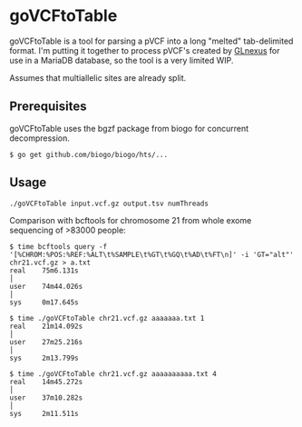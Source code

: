 # goVCFtoTable
goVCFtoTable is a tool for parsing a pVCF into a long "melted" tab-delimited format. I'm putting it together
to process pVCF's created by [GLnexus](https://github.com/dnanexus-rnd/GLnexus) for use in a MariaDB database, 
so the tool is a very limited WIP.

Assumes that multiallelic sites are already split.

## Prerequisites
goVCFtoTable uses the bgzf package from biogo for concurrent decompression.
```
$ go get github.com/biogo/biogo/hts/...
```
## Usage
```bash
./goVCFtoTable input.vcf.gz output.tsv numThreads 
```

Comparison with bcftools for chromosome 21 from whole exome sequencing of >83000 people:
```shell script
$ time bcftools query -f '[%CHROM:%POS:%REF:%ALT\t%SAMPLE\t%GT\t%GQ\t%AD\t%FT\n]' -i 'GT="alt"' chr21.vcf.gz > a.txt
real    75m6.131s                                                                                        │
user    74m44.026s                                                                                       │
sys     0m17.645s

$ time ./goVCFtoTable chr21.vcf.gz aaaaaaa.txt 1
real    21m14.092s                                                                                       │
user    27m25.216s                                                                                       │
sys     2m13.799s

$ time ./goVCFtoTable chr21.vcf.gz aaaaaaaaaa.txt 4 
real    14m45.272s                                                                                       │
user    37m10.282s                                                                                       │
sys     2m11.511s
```